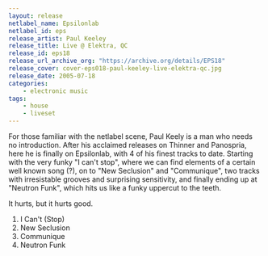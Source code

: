 ```yaml
---
layout: release
netlabel_name: Epsilonlab
netlabel_id: eps
release_artist: Paul Keeley
release_title: Live @ Elektra, QC
release_id: eps18
release_url_archive_org: "https://archive.org/details/EPS18"
release_cover: cover-eps018-paul-keeley-live-elektra-qc.jpg
release_date: 2005-07-18
categories:
    - electronic music
tags:
    - house
    - liveset
---
```

For those familiar with the netlabel scene, Paul Keely is a man who needs no introduction. After his acclaimed releases on Thinner and Panospria, here he is finally on Epsilonlab, with 4 of his finest tracks to date. Starting with the very funky "I can't stop", where we can find elements of a certain well known song (?), on to "New Seclusion" and "Communique", two tracks with irresistable grooves and surprising sensitivity, and finally ending up at "Neutron Funk", which hits us like a funky uppercut to the teeth.

It hurts, but it hurts good.

1. I Can't (Stop)
2. New Seclusion
3. Communique
4. Neutron Funk